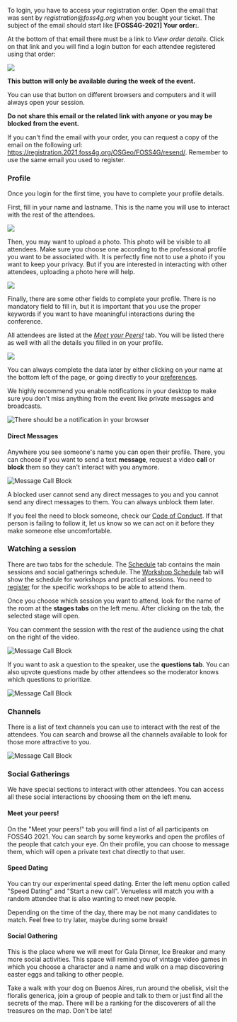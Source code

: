 To login, you have to access your registration order. Open the email that was sent by *registration*@*foss4g.org* when you bought your ticket. The subject of the email should start like **[FOSS4G-2021] Your order:**. 

At the bottom of that email there must be a link to *View order details*. Click on that link and you will find a login button for each attendee registered using that order:

![](/images/tutorials/login.png "")

**This button will only be available during the week of the event.**

You can use that button on different browsers and computers and it will always open your session. 

**Do not share this email or the related link with anyone or you may be blocked from the event.**

If you can't find the email with your order, you can request a copy of the email on the following url: https://registration.2021.foss4g.org/OSGeo/FOSS4G/resend/. Remember to use the same email you used to register.

### Profile

Once you login for the first time, you have to complete your profile details. 

First, fill in your name and lastname. This is the name you will use to interact with the rest of the attendees.

![](/images/tutorials/profileName.png "")

Then, you may want to upload a photo. This photo will be visible to all attendees. Make sure you choose one according to the professional profile you want to be associated with. It is perfectly fine not to use a photo if you want to keep your privacy. But if you are interested in interacting with other attendees, uploading a photo here will help.

![](/images/tutorials/profileImage.png "")

Finally, there are some other fields to complete your profile. There is no mandatory field to fill in, but it is important that you use the proper keywords if you want to have meaningful interactions during the conference. 

All attendees are listed at the [*Meet your Peers!*](https://2021-foss4g.venueless.events/rooms/220fb82a-6269-4f7f-8dbb-8da7a0bee67f) tab. You will be listed there as well with all the details you filled in on your profile.

![](/images/tutorials/profileExtra.png "")

You can always complete the data later by either clicking on your name at the bottom left of the page, or going directly to your [preferences](https://2021-foss4g.venueless.events/preferences). 

We highly recommend you enable notifications in your desktop to make sure you don't miss anything from the event like private messages and broadcasts.

![There should be a notification in your browser](/images/tutorials/notifications.png "")

#### Direct Messages

Anywhere you see someone's name you can open their profile. There, you can choose if you want to send a text **message**, request a video **call** or **block** them so they can't interact with you anymore. 

![Message Call Block](/images/tutorials/privateMessages.png "")

A blocked user cannot send any direct messages to you and you cannot send any direct messages to them. You can always unblock them later.

If you feel the need to block someone, check our [Code of Conduct](/about/coc.html). If that person is failing to follow it, let us know so we can act on it before they make someone else uncomfortable.

### Watching a session

There are two tabs for the schedule. The [Schedule](https://2021-foss4g.venueless.events/schedule) tab contains the main sessions and social gatherings schedule. The [Workshop Schedule](https://2021-foss4g.venueless.events/rooms/d2602dbc-957d-4316-b9af-d8cf9fc3708f) tab will show the schedule for workshops and practical sessions. You need to [register](https://registration.2021.foss4g.org) for the specific workshops to be able to attend them.

Once you choose which session you want to attend, look for the name of the room at the **stages tabs** on the left menu. After clicking on the tab, the selected stage will open.

You can comment the session with the rest of the audience using the chat on the right of the video. 

![Message Call Block](/images/tutorials/chat.png "")

If you want to ask a question to the speaker, use the **questions tab**. You can also upvote questions made by other attendees so the moderator knows which questions to prioritize.

![Message Call Block](/images/tutorials/questions.png "")

### Channels

There is a list of text channels you can use to interact with the rest of the attendees. You can search and browse all the channels available to look for those more attractive to you.

![Message Call Block](/images/tutorials/browseChannels.png "")

### Social Gatherings

We have special sections to interact with other attendees. You can access all these social interactions by choosing them on the left menu.

#### Meet your peers!

On the "Meet your peers!" tab you will find a list of all participants on FOSS4G 2021. You can search by some keyworks and open the profiles of the people that catch your eye. On their profile, you can choose to message them, which will open a private text chat directly to that user.

#### Speed Dating

You can try our experimental speed dating. Enter the left menu option called "Speed Dating" and "Start a new call". Venueless will match you with a random attendee that is also wanting to meet new people.

Depending on the time of the day, there may be not many candidates to match. Feel free to try later, maybe during some break!


#### Social Gathering

This is the place where we will meet for Gala Dinner, Ice Breaker and many more social activities. This space will remind you of vintage video games in which you choose a character and a name and walk on a map discovering easter eggs and talking to other people.

Take a walk with your dog on Buenos Aires, run around the obelisk, visit the floralis generica, join a group of people and talk to them or just find all the secrets of the map. There will be a ranking for the discoverers of all the treasures on the map. Don't be late!
